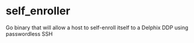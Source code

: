 # self_enroller
Go binary that will allow a host to self-enroll itself to a Delphix DDP using passwordless SSH
